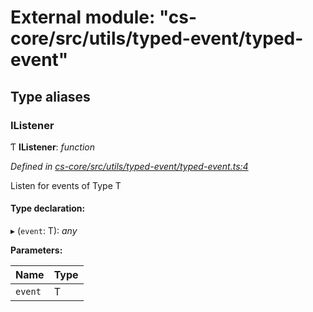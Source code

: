 # External module: "cs-core/src/utils/typed-event/typed-event"

## Type aliases

###  IListener

Ƭ **IListener**: *function*

*Defined in [cs-core/src/utils/typed-event/typed-event.ts:4](https://github.com/RichardHovenkamp/csnext/blob/40018c3a/packages/cs-core/src/utils/typed-event/typed-event.ts#L4)*

Listen for events of Type T

#### Type declaration:

▸ (`event`: T): *any*

**Parameters:**

Name | Type |
------ | ------ |
`event` | T |
